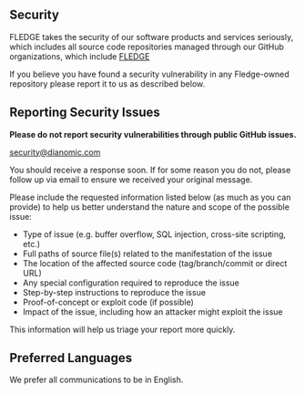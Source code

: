 <!-- BEGIN FLEDGE SECURITY.MD V0.0.1 BLOCK -->

## Security

FLEDGE takes the security of our software products and services seriously, which includes all source code repositories managed through our GitHub organizations, which include [FLEDGE](https://github.com/fledge-iot)


If you believe you have found a security vulnerability in any Fledge-owned repository please report it to us as described below.

## Reporting Security Issues

**Please do not report security vulnerabilities through public GitHub issues.**

security@dianomic.com

You should receive a response soon. If for some reason you do not, please follow up via email to ensure we received your original message. 

Please include the requested information listed below (as much as you can provide) to help us better understand the nature and scope of the possible issue:

  * Type of issue (e.g. buffer overflow, SQL injection, cross-site scripting, etc.)
  * Full paths of source file(s) related to the manifestation of the issue
  * The location of the affected source code (tag/branch/commit or direct URL)
  * Any special configuration required to reproduce the issue
  * Step-by-step instructions to reproduce the issue
  * Proof-of-concept or exploit code (if possible)
  * Impact of the issue, including how an attacker might exploit the issue

This information will help us triage your report more quickly.


## Preferred Languages

We prefer all communications to be in English.

<!-- END FLEDGE SECURITY.MD BLOCK -->